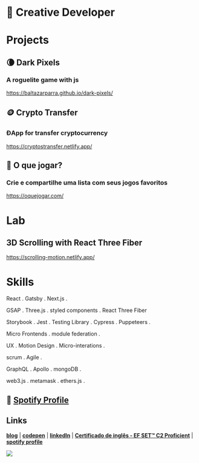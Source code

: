# :city_sunset: Creative Developer
# Projects

## 🌘 Dark Pixels

### A roguelite game with js

https://baltazarparra.github.io/dark-pixels/

## 🪙 Crypto Transfer

### ĐApp for transfer cryptocurrency

https://cryptostransfer.netlify.app/

## 👾 O que jogar?

### Crie e compartilhe uma lista com seus jogos favoritos

https://oquejogar.com/

# Lab

## 3D Scrolling with React Three Fiber

https://scrolling-motion.netlify.app/
 
# Skills

React . Gatsby . Next.js . 

GSAP . Three.js . styled components . React Three Fiber

Storybook . Jest . Testing Library . Cypress . Puppeteers .

Micro Frontends . module federation . 

UX . Motion Design . Micro-interations . 

scrum . Agile . 

GraphQL . Apollo . mongoDB .

web3.js . metamask . ethers.js .

## 🎹 [Spotify Profile](https://open.spotify.com/artist/5lgem0AFESB7PQ4GRg67CX?si=1mHXRfcPQvmXg9kJZO589Q)

## Links
[**blog**](https://baltazarparra.github.io/) | [**codepen**](https://codepen.io/baltazarparra) | [**linkedIn**](https://www.linkedin.com/in/baltazarparra/) | [**Certificado de inglês - EF SET™ C2 Proficient**](https://www.efset.org/cert/Mj458s) | [**spotify profile**](https://open.spotify.com/artist/5lgem0AFESB7PQ4GRg67CX?si=1mHXRfcPQvmXg9kJZO589Q)

<img align='left' src="https://media.giphy.com/media/QH3ICOUXvsEqSWjMmF/giphy.gif">
